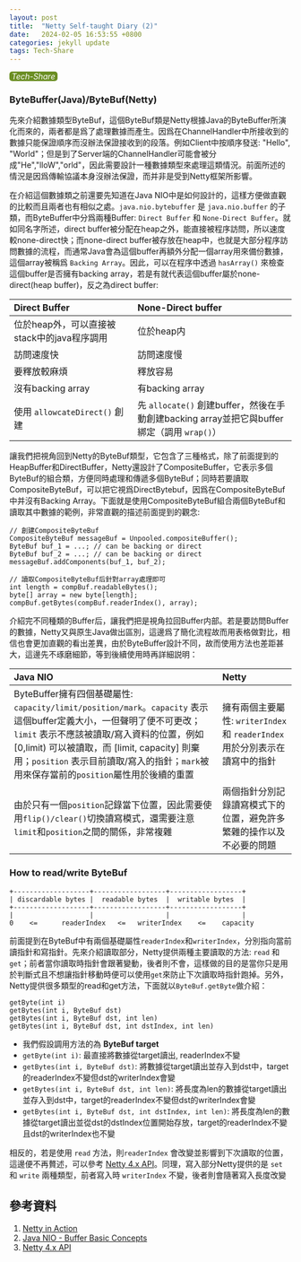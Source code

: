 ```yaml
---
layout: post
title:  "Netty Self-taught Diary (2)"
date:   2024-02-05 16:53:55 +0800
categories: jekyll update
tags: Tech-Share
---
```

<html>
<style>
    .tag-style {
        background-color: olivedrab;
        border-radius: 5px;
        padding-left: 4px;
        padding-right: 4px;
        display: inline-block;
        color: white;
        cursor: pointer;
    }
</style>
<body>
<a href="/tags/">
    <div class="tag-style"><i>Tech-Share</i></div>
</a>
<div markdown="block" style="margin-top: 10px">
    
### ByteBuffer(Java)/ByteBuf(Netty)
先來介紹數據類型ByteBuf，這個ByteBuf類是Netty根據Java的ByteBuffer所演化而來的，兩者都是爲了處理數據而產生。因爲在ChannelHandler中所接收到的數據只能保證順序而沒辦法保證接收到的段落。例如Client中按順序發送: "Hello", "World"；但是到了Server端的ChannelHandler可能會被分成"He","lloW","orld"，因此需要設計一種數據類型來處理這類情況。前面所述的情況是因爲傳輸協議本身沒辦法保證，而并非是受到Netty框架所影響。

在介紹這個數據類之前還要先知道在Java NIO中是如何設計的，這樣方便做直觀的比較而且兩者也有相似之處。`java.nio.bytebuffer` 是 `java.nio.buffer` 的子類，而ByteBuffer中分爲兩種Buffer: `Direct Buffer` 和 `None-Direct Buffer`。就如同名字所述，direct buffer被分配在heap之外，能直接被程序訪問，所以速度較none-direct快；而none-direct buffer被存放在heap中，也就是大部分程序訪問數據的流程，而通常Java會為這個buffer再額外分配一個array用來備份數據，這個array被稱爲 `Backing Array`。因此，可以在程序中透過 `hasArray()` 來檢查這個buffer是否擁有backing array，若是有就代表這個buffer屬於none-direct(heap buffer)，反之為direct buffer: 

| Direct Buffer | None-Direct buffer |
| :---- | :---- |
| 位於heap外，可以直接被stack中的java程序調用 | 位於heap内 |
| 訪問速度快 | 訪問速度慢 |
| 要釋放較麻煩 | 釋放容易 |
| 沒有backing array | 有backing array |
| 使用 `allowcateDirect()` 創建 | 先 `allocate()` 創建buffer，然後在手動創建backing array並把它與buffer綁定（調用 `wrap()`）|

讓我們把視角回到Netty的ByteBuf類型，它包含了三種格式，除了前面提到的HeapBuffer和DirectBuffer，Netty還設計了CompositeBuffer，它表示多個ByteBuf的組合類，方便同時處理和傳遞多個ByteBuf；同時若要讀取CompositeByteBuf，可以把它視爲DirectBytebuf，因爲在CompositeByteBuf中并沒有Backing Array。下面就是使用CompositeByteBuf組合兩個ByteBuf和讀取其中數據的範例，非常直觀的描述前面提到的觀念:

```
// 創建CompositeByteBuf
CompositeByteBuf messageBuf = Unpooled.compositeBuffer();
ByteBuf buf_1 = ...; // can be backing or direct
ByteBuf buf_2 = ...; // can be backing or direct
messageBuf.addComponents(buf_1, buf_2);

// 讀取CompositeByteBuf后針對array處理即可
int length = compBuf.readableBytes();
byte[] array = new byte[length];
compBuf.getBytes(compBuf.readerIndex(), array);
```

介紹完不同種類的Buffer后，讓我們把是視角拉回Buffer内部。若是要訪問Buffer的數據，Netty又與原生Java做出區別，這邊爲了簡化流程故而用表格做對比，相信也會更加直觀的看出差異，由於ByteBuffer設計不同，故而使用方法也差距甚大，這邊先不琢磨細節，等到後續使用時再詳細説明：

| Java NIO | Netty |
| :---- | :---- |
| ByteBuffer擁有四個基礎屬性: `capacity/limit/position/mark`。`capacity` 表示這個buffer定義大小，一但聲明了便不可更改；`limit` 表示不應該被讀取/寫入資料的位置，例如 [0,limit) 可以被讀取，而 [limit, capacity] 則棄用；`position` 表示目前讀取/寫入的指針；`mark`被用來保存當前的`position`屬性用於後續的重置| 擁有兩個主要屬性: `writerIndex` 和 `readerIndex` 用於分別表示在讀寫中的指針|
| 由於只有一個`position`記錄當下位置，因此需要使用`flip()/clear()`切換讀寫模式，還需要注意`limit`和`position`之間的關係，非常複雜| 兩個指針分別記錄讀寫模式下的位置，避免許多繁雜的操作以及不必要的問題|

### How to read/write ByteBuf
```
+-------------------+------------------+------------------+
| discardable bytes |  readable bytes  |  writable bytes  |
+-------------------+------------------+------------------+
|                   |                  |                  |
0    <=      readerIndex   <=   writerIndex    <=    capacity
```

前面提到在ByteBuf中有兩個基礎屬性`readerIndex`和`writerIndex`，分別指向當前讀指針和寫指針。先來介紹讀取部分，Netty提供兩種主要讀取的方法: `read` 和 `get`；前者當你讀取時指針會跟著變動，後者則不會，這樣做的目的是當你只是用於判斷式且不想讓指針移動時便可以使用`get`來防止下次讀取時指針跑掉。另外，Netty提供很多類型的read和get方法，下面就以`ByteBuf.getByte`做介紹：
```
getByte(int i)
getBytes(int i, ByteBuf dst)
getBytes(int i, ByteBuf dst, int len)
getBytes(int i, ByteBuf dst, int dstIndex, int len)
```

- 我們假設調用方法的為 **ByteBuf target**
- `getByte(int i)`: 最直接將數據從target讀出, readerIndex不變
- `getBytes(int i, ByteBuf dst)`: 將數據從target讀出並存入到dst中，target的readerIndex不變但dst的writerIndex會變
- `getBytes(int i, ByteBuf dst, int len)`: 將長度為len的數據從target讀出並存入到dst中，target的readerIndex不變但dst的writerIndex會變
- `getBytes(int i, ByteBuf dst, int dstIndex, int len)`: 將長度為len的數據從target讀出並從dst的dstIndex位置開始存放，target的readerIndex不變且dst的writerIndex也不變

相反的，若是使用 `read` 方法，則`readerIndex` 會改變並影響到下次讀取的位置，這邊便不再贅述，可以參考 [Netty 4.x API](https://netty.io/4.1/api/index.html)。同理，寫入部分Netty提供的是 `set` 和 `write` 兩種類型，前者寫入時 `writerIndex` 不變，後者則會隨著寫入長度改變

## 參考資料
1. [Netty in Action](https://github.com/zuzeep/book/blob/master/Netty%20in%20Action.pdf)
2. [Java NIO - Buffer Basic Concepts](https://medium.com/@clu1022/java-nio-buffer-c98b52fd93ca)
3. [Netty 4.x API](https://netty.io/4.1/api/index.html)

</div>
</body>
</html>
